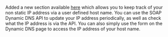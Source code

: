Added a new section available [here][1] which allows you to keep track of your non static IP address via a user defined host name. You can use the SOAP Dynamic DNS API to update your IP address periodically, as well as check what the IP address is via the API. You can also simply use the form on the Dynamic DNS page to access the IP address of your host name.

[1]: https://brianbondy.com/other/DynamicDNS.aspx

